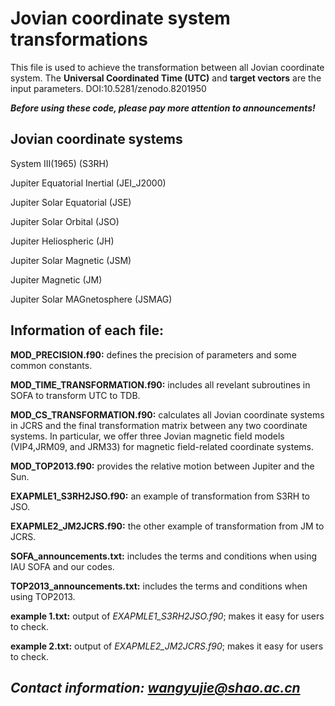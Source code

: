 # Jovian coordinate system transformations 

 This file is used to achieve the transformation between all Jovian coordinate system.  The **Universal Coordinated Time (UTC)** and **target vectors** are the input parameters.  DOI:10.5281/zenodo.8201950

 ***Before using these code, please pay more attention to announcements!***

 ## Jovian coordinate systems

 System III(1965) (S3RH)

 Jupiter Equatorial Inertial (JEI_J2000)

 Jupiter Solar Equatorial (JSE)

 Jupiter Solar Orbital (JSO)

 Jupiter Heliospheric (JH)

 Jupiter Solar Magnetic (JSM)

 Jupiter Magnetic (JM)

 Jupiter Solar MAGnetosphere (JSMAG) 

 ## Information of each file:

 **MOD_PRECISION.f90:** defines the precision of parameters and some common constants.

 **MOD_TIME_TRANSFORMATION.f90:** includes all revelant subroutines in SOFA to transform UTC to TDB.

 **MOD_CS_TRANSFORMATION.f90:** calculates all Jovian coordinate systems in JCRS and the final transformation matrix between any two coordinate systems.  In particular, we offer three Jovian magnetic field models (VIP4,JRM09, and JRM33) for magnetic field-related coordinate systems.

  **MOD_TOP2013.f90:** provides the relative motion between Jupiter and the Sun.

  **EXAPMLE1_S3RH2JSO.f90:** an example of transformation from S3RH to JSO.

  **EXAPMLE2_JM2JCRS.f90:** the other example of transformation from JM to JCRS.  
  
  **SOFA_announcements.txt:** includes the terms and conditions when using IAU SOFA and our codes.

  **TOP2013_announcements.txt:** includes the terms and conditions when using TOP2013.

  **example 1.txt:** output of *EXAPMLE1_S3RH2JSO.f90*; makes it easy for users to check.

   **example 2.txt:** output of *EXAPMLE2_JM2JCRS.f90*; makes it easy for users to check.


## ***Contact information: wangyujie@shao.ac.cn***

